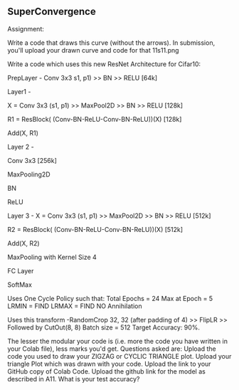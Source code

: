 SuperConvergence
--------------------

Assignment:

Write a code that draws this curve (without the arrows). In submission, you'll upload your drawn curve and code for that
11s11.png

Write a code which uses this new ResNet Architecture for Cifar10:

PrepLayer - Conv 3x3 s1, p1) >> BN >> RELU [64k]

Layer1 -

X = Conv 3x3 (s1, p1) >> MaxPool2D >> BN >> RELU [128k]

R1 = ResBlock( (Conv-BN-ReLU-Conv-BN-ReLU))(X) [128k] 

Add(X, R1)

Layer 2 -

Conv 3x3 [256k]

MaxPooling2D

BN

ReLU

Layer 3 -
X = Conv 3x3 (s1, p1) >> MaxPool2D >> BN >> RELU [512k]

R2 = ResBlock( (Conv-BN-ReLU-Conv-BN-ReLU))(X) [512k]

Add(X, R2)

MaxPooling with Kernel Size 4

FC Layer 

SoftMax

Uses One Cycle Policy such that:
Total Epochs = 24
Max at Epoch = 5
LRMIN = FIND
LRMAX = FIND
NO Annihilation

Uses this transform -RandomCrop 32, 32 (after padding of 4) >> FlipLR >> Followed by CutOut(8, 8)
Batch size = 512
Target Accuracy: 90%.

The lesser the modular your code is (i.e. more the code you have written in your Colab file), less marks you'd get. 
Questions asked are:
Upload the code you used to draw your ZIGZAG or CYCLIC TRIANGLE plot.
Upload your triangle Plot which was drawn with your code.
Upload the link to your GitHub copy of Colab Code. 
Upload the github link for the model as described in A11. 
What is your test accuracy?

